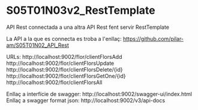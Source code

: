 # S05T01N03v2_RestTemplate

API Rest connectada a una altra API Rest fent servir RestTemplate

La API a la que es connecta es troba a l'enllaç: 
https://github.com/pilar-am/S05T01N02_API_Rest

URLs:
http://localhost:9002/flor/clientFlorsAdd<br>
http://localhost:9002/flor/clientFlorsUpdate<br>
http://localhost:9002/flor/clientFlorsDelete/{id}<br>
http://localhost:9002/flor/clientFlorsGetOne/{id}<br>
http://localhost:9002/flor/clientFlorsAll

Enllaç a interfície de swagger: http://localhost:9002/swagger-ui/index.html<br>
Enllaç a swagger format json: http://localhost:9002/v3/api-docs
